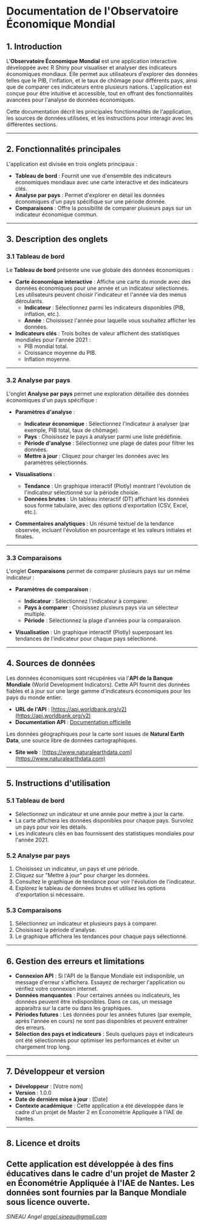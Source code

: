 # Documentation de l'Observatoire Économique Mondial

## 1. Introduction
L'**Observatoire Économique Mondial** est une application interactive développée avec R Shiny pour visualiser et analyser des indicateurs économiques mondiaux. Elle permet aux utilisateurs d'explorer des données telles que le PIB, l'inflation, et le taux de chômage pour différents pays, ainsi que de comparer ces indicateurs entre plusieurs nations. L'application est conçue pour être intuitive et accessible, tout en offrant des fonctionnalités avancées pour l'analyse de données économiques.

Cette documentation décrit les principales fonctionnalités de l'application, les sources de données utilisées, et les instructions pour interagir avec les différentes sections.

---

## 2. Fonctionnalités principales

L'application est divisée en trois onglets principaux :

- **Tableau de bord** : Fournit une vue d'ensemble des indicateurs économiques mondiaux avec une carte interactive et des indicateurs clés.
- **Analyse par pays** : Permet d'explorer en détail les données économiques d'un pays spécifique sur une période donnée.
- **Comparaisons** : Offre la possibilité de comparer plusieurs pays sur un indicateur économique commun.

---

## 3. Description des onglets

### 3.1 Tableau de bord

Le **Tableau de bord** présente une vue globale des données économiques :

- **Carte économique interactive** : Affiche une carte du monde avec des données économiques pour une année et un indicateur sélectionnés. Les utilisateurs peuvent choisir l'indicateur et l'année via des menus déroulants.
  - **Indicateur** : Sélectionnez parmi les indicateurs disponibles (PIB, inflation, etc.).
  - **Année** : Choisissez l'année pour laquelle vous souhaitez afficher les données.
- **Indicateurs clés** : Trois boîtes de valeur affichent des statistiques mondiales pour l'année 2021 :
  - PIB mondial total.
  - Croissance moyenne du PIB.
  - Inflation moyenne.

---

### 3.2 Analyse par pays

L'onglet **Analyse par pays** permet une exploration détaillée des données économiques d'un pays spécifique :

- **Paramètres d'analyse** :
  - **Indicateur économique** : Sélectionnez l'indicateur à analyser (par exemple, PIB total, taux de chômage).
  - **Pays** : Choisissez le pays à analyser parmi une liste prédéfinie.
  - **Période d'analyse** : Sélectionnez une plage de dates pour filtrer les données.
  - **Mettre à jour** : Cliquez pour charger les données avec les paramètres sélectionnés.
  
- **Visualisations** :
  - **Tendance** : Un graphique interactif (Plotly) montrant l'évolution de l'indicateur sélectionné sur la période choisie.
  - **Données brutes** : Un tableau interactif (DT) affichant les données sous forme tabulaire, avec des options d'exportation (CSV, Excel, etc.).

- **Commentaires analytiques** : Un résumé textuel de la tendance observée, incluant l'évolution en pourcentage et les valeurs initiales et finales.

---

### 3.3 Comparaisons

L'onglet **Comparaisons** permet de comparer plusieurs pays sur un même indicateur :

- **Paramètres de comparaison** :
  - **Indicateur** : Sélectionnez l'indicateur à comparer.
  - **Pays à comparer** : Choisissez plusieurs pays via un sélecteur multiple.
  - **Période** : Sélectionnez la plage d'années pour la comparaison.

- **Visualisation** : Un graphique interactif (Plotly) superposant les tendances de l'indicateur pour chaque pays sélectionné.

---

## 4. Sources de données

Les données économiques sont récupérées via l'**API de la Banque Mondiale** (World Development Indicators). Cette API fournit des données fiables et à jour sur une large gamme d'indicateurs économiques pour les pays du monde entier.

- **URL de l'API** : [https://api.worldbank.org/v2](https://api.worldbank.org/v2)
- **Documentation API** : [Documentation officielle](https://datahelpdesk.worldbank.org/knowledgebase/topics/125589-developer-information)

Les données géographiques pour la carte sont issues de **Natural Earth Data**, une source libre de données cartographiques.

- **Site web** : [https://www.naturalearthdata.com](https://www.naturalearthdata.com)

---

## 5. Instructions d'utilisation

### 5.1 Tableau de bord
- Sélectionnez un indicateur et une année pour mettre à jour la carte.
- La carte affichera les données disponibles pour chaque pays. Survolez un pays pour voir les détails.
- Les indicateurs clés en bas fournissent des statistiques mondiales pour l'année 2021.

### 5.2 Analyse par pays
1. Choisissez un indicateur, un pays et une période.
2. Cliquez sur "Mettre à jour" pour charger les données.
3. Consultez le graphique de tendance pour voir l'évolution de l'indicateur.
4. Explorez le tableau de données brutes et utilisez les options d'exportation si nécessaire.

### 5.3 Comparaisons
1. Sélectionnez un indicateur et plusieurs pays à comparer.
2. Choisissez la période d'analyse.
3. Le graphique affichera les tendances pour chaque pays sélectionné.

---

## 6. Gestion des erreurs et limitations

- **Connexion API** : Si l'API de la Banque Mondiale est indisponible, un message d'erreur s'affichera. Essayez de recharger l'application ou vérifiez votre connexion internet.
- **Données manquantes** : Pour certaines années ou indicateurs, les données peuvent être indisponibles. Dans ce cas, un message apparaîtra sur la carte ou dans les graphiques.
- **Périodes futures** : Les données pour les années futures (par exemple, après l'année en cours) ne sont pas disponibles et peuvent entraîner des erreurs.
- **Sélection des pays et indicateurs** : Seuls quelques pays et indicateurs ont été sélectionnés pour optimiser les performances et éviter un chargement trop long.

---

## 7. Développeur et version

- **Développeur** : [Votre nom]
- **Version** : 1.0.0
- **Date de dernière mise à jour** : [Date]
- **Contexte académique** : Cette application a été développée dans le cadre d'un projet de Master 2 en Économétrie Appliquée à l'IAE de Nantes.

---

## 8. Licence et droits

Cette application est développée à des fins éducatives dans le cadre d'un projet de Master 2 en Économétrie Appliquée à l'IAE de Nantes. Les données sont fournies par la Banque Mondiale sous licence ouverte.
---

*SINEAU Angel*
*angel.sineau@gmail.com*